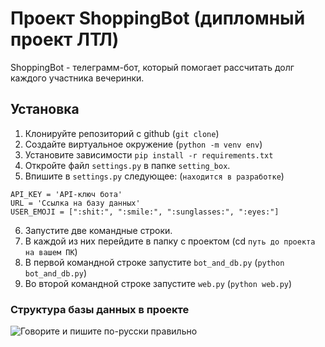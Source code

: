 # Проект ShoppingBot (дипломный проект ЛТЛ)

ShoppingBot - телеграмм-бот, который помогает рассчитать долг каждого участника вечеринки.

## Установка

1. Клонируйте репозиторий с github (`git clone`)
2. Создайте виртуальное окружение (`python -m venv env`)
3. Установите зависимости `pip install -r requirements.txt`
4. Откройте файл `settings.py` в папке `setting_box`.
5. Впишите в `settings.py` следующее: (`находится в разработке`)
```
API_KEY = 'API-ключ бота'
URL = 'Ссылка на базу данных'
USER_EMOJI = [":shit:", ":smile:", ":sunglasses:", ":eyes:"]
```
6. Запустите две командные строки.
7. В каждой из них перейдите в папку с проектом (cd `путь до проекта на вашем ПК`)
8. В первой командной строке запустите `bot_and_db.py` (`python bot_and_db.py`)
9. Во второй командной строке запустите `web.py` (`python web.py`)

### Структура базы данных в проекте

![Говорите и пишите по-русски правильно](https://raw.githubusercontent.com/Vladislav-opto/Shopping_Bot_Final/main/images/bd_structure.JPG)
